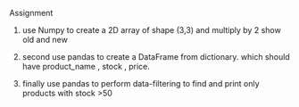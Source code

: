 Assignment

1. use Numpy to create a 2D array of shape (3,3) and multiply by 2 show old and new

2. second use pandas to create a DataFrame from dictionary. which should have product_name , stock , price.

3. finally use pandas to perform data-filtering to find and print only products with stock >50